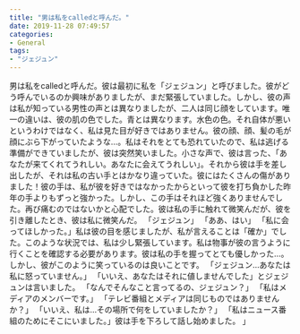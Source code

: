 ```yaml
---
title: "男は私をcalledと呼んだ。"
date: 2019-11-28 07:49:57
categories:
- General
tags:
- "ジェジュン"
---
```


男は私をcalledと呼んだ。彼は最初に私を「ジェジュン」と呼びました。彼がどう呼んでいるのか興味がありましたが、まだ緊張していました。しかし、彼の声は私が知っている男性の声とは異なりましたが、二人は同じ顔をしています。唯一の違いは、彼の肌の色でした。青とは異なります。水色の色。それ自体が悪いというわけではなく、私は見た目が好きではありません。彼の顔、顔、髪の毛が顔にぶら下がっていたような…。私はそれをとても恐れていたので、私は逃げる準備ができていましたが、彼は突然笑いました。小さな声で、彼は言った、「あなたが来てくれてうれしい。あなたに会えてうれしい」。それから彼は手を差し出したが、それは私の古い手とはかなり違っていた。彼にはたくさんの傷がありました！彼の手は、私が彼を好きではなかったからといって彼を打ち負かした昨年の手よりもずっと強かった。しかし、この手はそれほど強くありませんでした。再び痛むのではないかと心配でした。彼は私の手に触れて微笑んだが、彼を引き離したとき、彼は私に微笑んだ。 「ジェジュン」 「ああ、はい」 「私に会ってほしかった。」私は彼の目を感じましたが、私が言えることは「確か」でした。このような状況では、私は少し緊張しています。私は物事が彼の言うように行くことを確認する必要があります。彼は私の手を握ってとても優しかった…。しかし、彼がこのように笑っているのは良いことです。 「ジェジュン…あなたは私に怒っていません。」 「いいえ、あなたはそれに値しませんでした」とジェジュンは言いました。 「なんでそんなこと言ってるの、ジェジュン？」 「私はメディアのメンバーです。」 「テレビ番組とメディアは同じものではありませんか？」 「いいえ、私は…その場所で何をしていましたか？」 「私はニュース番組のためにそこにいました。」彼は手を下ろして話し始めました。 」
